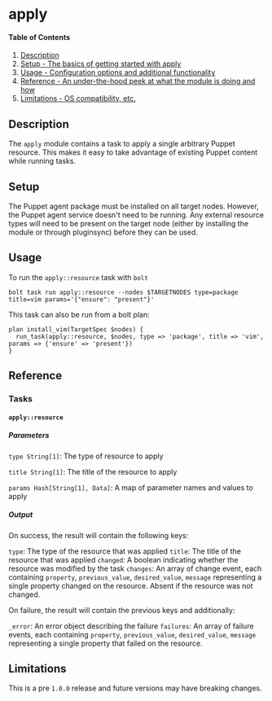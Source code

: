 
# apply

#### Table of Contents

1. [Description](#description)
2. [Setup - The basics of getting started with apply](#setup)
3. [Usage - Configuration options and additional functionality](#usage)
4. [Reference - An under-the-hood peek at what the module is doing and how](#reference)
5. [Limitations - OS compatibility, etc.](#limitations)

## Description

The `apply` module contains a task to apply a single arbitrary Puppet resource. This makes it easy to take advantage of existing Puppet content while running tasks.

## Setup

The Puppet agent package must be installed on all target nodes. However, the
Puppet agent service doesn't need to be running. Any external resource types
will need to be present on the target node (either by installing the module or
through pluginsync) before they can be used.

## Usage

To run the `apply::resource` task with `bolt`

```
bolt task run apply::resource --nodes $TARGETNODES type=package title=vim params='{"ensure": "present"}'
```

This task can also be run from a bolt plan:

```
plan install_vim(TargetSpec $nodes) {
  run_task(apply::resource, $nodes, type => 'package', title => 'vim', params => {'ensure' => 'present'})
}
```

## Reference

### Tasks

#### `apply::resource`

##### Parameters

`type String[1]`:
  The type of resource to apply

`title String[1]`:
  The title of the resource to apply

`params Hash[String[1], Data]`:
  A map of parameter names and values to apply

##### Output

On success, the result will contain the following keys:

`type`: The type of the resource that was applied
`title`: The title of the resource that was applied
`changed`: A boolean indicating whether the resource was modified by the task
`changes`: An array of change event, each containing `property`, `previous_value`, `desired_value`, `message` representing a single property changed on the resource. Absent if the resource was not changed.

On failure, the result will contain the previous keys and additionally:

`_error`: An error object describing the failure
`failures`: An array of failure events, each containing `property`, `previous_value`, `desired_value`, `message` representing a single property that failed on the resource.

## Limitations

This is a pre `1.0.0` release and future versions may have breaking changes.

